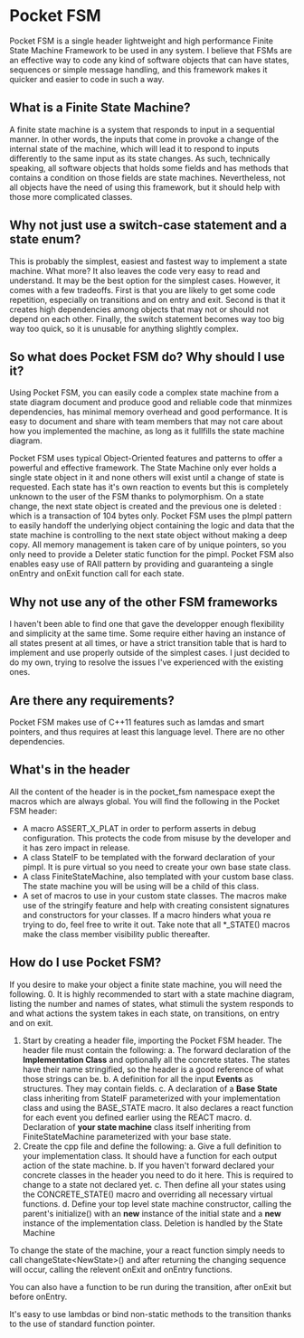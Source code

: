 # Pocket FSM

Pocket FSM is a single header lightweight and high performance Finite State Machine Framework to be used in any system. I believe that FSMs are an effective way to code any kind of software objects that can have states, sequences or simple message handling, and this framework makes it quicker and easier to code in such a way.

## What is a Finite State Machine?

A finite state machine is a system that responds to input in a sequential manner. In other words, the inputs that come in provoke a change of the internal state of the machine, which will lead it to respond to inputs differently to the same input as its state changes. As such, technically speaking, all software objects that holds some fields and has methods that contains a condition on those fields are state machines. Nevertheless, not all objects have the need of using this framework, but it should help with those more complicated classes.

## Why not just use a switch-case statement and a state enum?

This is probably the simplest, easiest and fastest way to implement a state machine. What more? It also leaves the code very easy to read and understand. It may be the best option for the simplest cases. However, it comes with a few tradeoffs. First is that you are likely to get some code repetition, especially on transitions and on entry and exit. Second is that it creates high dependencies among objects that may not or should not depend on each other. Finally, the switch statement becomes way too big way too quick, so it is unusable for anything slightly complex.

## So what does Pocket FSM do? Why should I use it?

Using Pocket FSM, you can easily code a complex state machine from a state diagram document and produce good and reliable code that minmizes dependencies, has minimal memory overhead and good performance. It is easy to document and share with team members that may not care about how you implemented the machine, as long as it fullfills the state machine diagram.

Pocket FSM uses typical Object-Oriented features and patterns to offer a powerful and effective framework. The State Machine only ever holds a single state object in it and none others will exist until a change of state is requested. Each state has it's own reaction to events but this is completely unknown to the user of the FSM thanks to polymorphism. On a state change, the next state object is created and the previous one is deleted : which is a transaction of 104 bytes only. Pocket FSM uses the pImpl pattern to easily handoff the underlying object containing the logic and data that the state machine is controlling to the next state object without making a deep copy. All memory management is taken care of by unique pointers, so you only need to provide a Deleter static function for the pimpl. Pocket FSM also enables easy use of RAII pattern by providing and guaranteing a single onEntry and onExit function call for each state.

## Why not use any of the other FSM frameworks

I haven't been able to find one that gave the developper enough flexibility and simplicity at the same time. Some require either having an instance of all states present at all times, or have a strict transition table that is hard to implement and use properly outside of the simplest cases. I just decided to do my own, trying to resolve the issues I've experienced with the existing ones.

## Are there any requirements?

Pocket FSM makes use of C++11 features such as lamdas and smart pointers, and thus requires at least this language level. There are no other dependencies.

## What's in the header

All the content of the header is in the pocket_fsm namespace exept the macros which are always global. You will find the following in the Pocket FSM header:
* A macro ASSERT_X_PLAT in order to perform asserts in debug configuration. This protects the code from misuse by the developer and it has zero impact in release.
* A class StateIF to be templated with the forward declaration of your pimpl. It is pure virtual so you need to create your own base state class.
* A class FiniteStateMachine, also templated with your custom base class. The state machine you will be using will be a child of this class.
* A set of macros to use in your custom state classes. The macros make use of the stringify feature and help with creating consistent signatures and constructors for your classes. If a macro hinders what youa re trying to do, feel free to write it out. Take note that all *_STATE() macros make the class member visibility public thereafter.

## How do I use Pocket FSM?

If you desire to make your object a finite state machine, you will need the following.
0. It is highly recommended to start with a state machine diagram, listing the number and names of states, what stimuli the system responds to and what actions the system takes in each state, on transitions, on entry and on exit.
1. Start by creating a header file, importing the Pocket FSM header. The header file must contain the following:
    a. The forward declaration of the **Implementation Class** and optionally all the concrete states. The states have their name stringified, so the header is a good reference of what those strings can be.
    b. A definition for all the input **Events** as structures. They may contain fields.
    c. A declaration of a **Base State** class inheriting from StateIF parameterized with your implementation class and using the BASE_STATE macro. It also declares a react function for each event you defined earlier using the REACT macro.
	d. Declaration of **your state machine** class itself inheriting from FiniteStateMachine parameterized with your base state.
2. Create the cpp file and define the following:
    a. Give a full definition to your implementation class. It should have a function for each output action of the state machine.
    b. If you haven't forward declared your concrete classes in the header you need to do it here. This is required to change to a state not declared yet.
    c. Then define all your states using the CONCRETE_STATE() macro and overriding all necessary virtual functions.
    d. Define your top level state machine constructor, calling the parent's initialize() with an **new** instance of the initial state and a **new** instance of the implementation class. Deletion is handled by the State Machine

To change the state of the machine, your a react function simply needs to call changeState\<NewState\>() and after returning the changing sequence will occur, calling the relevent onExit and onEntry functions.

You can also have a function to be run during the transition, after onExit but before onEntry.

It's easy to use lambdas or bind non-static methods to the transition thanks to the use of standard function pointer.
